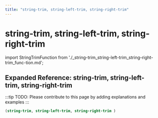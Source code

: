 ```yaml
---
title: "string-trim, string-left-trim, string-right-trim"
---
```


# string-trim, string-left-trim, string-right-trim

import StringTrimFunction from './_string-trim_string-left-trim_string-right-trim_func-tion.md';

<StringTrimFunction />

## Expanded Reference: string-trim, string-left-trim, string-right-trim

:::tip
TODO: Please contribute to this page by adding explanations and examples
:::

```lisp
(string-trim, string-left-trim, string-right-trim )
```
